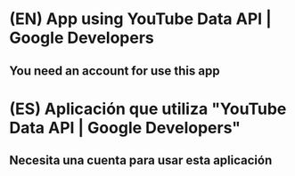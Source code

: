 # (EN) App using YouTube Data API | Google Developers

## You need an account for use this app

# (ES) Aplicación que utiliza "YouTube Data API | Google Developers"

## Necesita una cuenta para usar esta aplicación